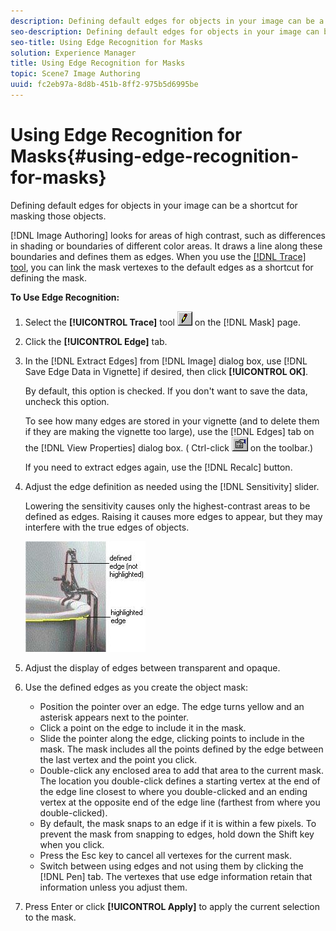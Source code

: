 ```yaml
---
description: Defining default edges for objects in your image can be a shortcut for masking those objects.
seo-description: Defining default edges for objects in your image can be a shortcut for masking those objects.
seo-title: Using Edge Recognition for Masks
solution: Experience Manager
title: Using Edge Recognition for Masks
topic: Scene7 Image Authoring
uuid: fc2eb97a-8d8b-451b-8ff2-975b5d6995be
---
```


# Using Edge Recognition for Masks{#using-edge-recognition-for-masks}

Defining default edges for objects in your image can be a shortcut for masking those objects.

 [!DNL Image Authoring] looks for areas of high contrast, such as differences in shading or boundaries of different color areas. It draws a line along these boundaries and defines them as edges. When you use the [ [!DNL Trace] tool](../../c-vat-work-mask-pg/c-vat-mask-pg-tools/c-vat-trace-tool.md#concept-8bcad263ddac45e084f0e22e8adb231c), you can link the mask vertexes to the default edges as a shortcut for defining the mask.

**To Use Edge Recognition:** 

1. Select the **[!UICONTROL Trace]** tool ![](assets/trace.png) on the [!DNL Mask] page.
1. Click the **[!UICONTROL Edge]** tab.
1. In the [!DNL Extract Edges] from [!DNL Image] dialog box, use [!DNL Save Edge Data in Vignette] if desired, then click **[!UICONTROL OK]**.

   By default, this option is checked. If you don't want to save the data, uncheck this option.

   To see how many edges are stored in your vignette (and to delete them if they are making the vignette too large), use the [!DNL Edges] tab on the [!DNL View Properties] dialog box. ( Ctrl-click ![](assets/finger.png) on the toolbar.)

   If you need to extract edges again, use the [!DNL Recalc] button. 

1. Adjust the edge definition as needed using the [!DNL Sensitivity] slider.

   Lowering the sensitivity causes only the highest-contrast areas to be defined as edges. Raising it causes more edges to appear, but they may interfere with the true edges of objects.

   ![](assets/edge_defined.png)

1. Adjust the display of edges between transparent and opaque.
1. Use the defined edges as you create the object mask:

    * Position the pointer over an edge. The edge turns yellow and an asterisk appears next to the pointer. 
    * Click a point on the edge to include it in the mask. 
    * Slide the pointer along the edge, clicking points to include in the mask. The mask includes all the points defined by the edge between the last vertex and the point you click. 
    * Double-click any enclosed area to add that area to the current mask. The location you double-click defines a starting vertex at the end of the edge line closest to where you double-clicked and an ending vertex at the opposite end of the edge line (farthest from where you double-clicked). 
    * By default, the mask snaps to an edge if it is within a few pixels. To prevent the mask from snapping to edges, hold down the Shift key when you click. 
    * Press the Esc key to cancel all vertexes for the current mask. 
    * Switch between using edges and not using them by clicking the [!DNL Pen] tab. The vertexes that use edge information retain that information unless you adjust them.

1. Press Enter or click **[!UICONTROL Apply]** to apply the current selection to the mask.
